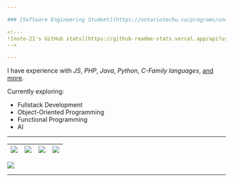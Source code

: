 ```yaml
---

### [Software Engineering Student](https://ontariotechu.ca/programs/undergraduate/engineering/software-engineering/index.php) @ [OTU](https://ontariotechu.ca/) // *Entering* My 3<sup>rd</sup> Year

<!---
![noto-21's GitHub stats](https://github-readme-stats.vercel.app/api?username=noto-21&count_private=true&show_icons=true&theme=transparent&hide_border=true&hide=stars,issues&title_color=ffffff&text_color=ffffff)
-->

---
```


I have experience with *JS*, *PHP*, *Java*, *Python*, *C-Family languages*, [and more](Skills.md).

Currently exploring:

- Fullstack Development
- Object-Oriented Programming
- Functional Programming
- AI
<!---
---

![noto-21's Most Used Langs](https://github-readme-stats.vercel.app/api/top-langs/?username=noto-21&theme=transparent&layout=pie&langs_count=8&hide=Rich%20Text%20Format&exclude_repo=xna-pack&size_weight=0.5&count_weight=0.5&hide_progress=false&hide_border=true&title_color=ffffff&text_color=ffffff)
-->
---

|<a href="Skills.md"><img src="https://img.shields.io/badge/-Skills-%23008C00?style=plastic"></a>|<a href="https://www.linkedin.com/in/nt-se"><img src="https://img.shields.io/badge/-LinkedIn-%23007BB7?style=plastic&labelColor=white&logo=linkedin&logoColor=black"></a>|<a href="https://stackoverflow.com/users/21800271/not-12?tab=profile"><img src="https://img.shields.io/badge/-StackOverflow-%23F4802C?style=plastic&labelColor=white&logo=stackoverflow&logoColor=black"></a>|<a href="https://noto-21.github.io/oopspie/"><img src="https://img.shields.io/badge/-Oopspie.com-%23800080?style=plastic"></a>
|:---:|:---:|:---:|:---:|

<a href="https://www.codewars.com/users/noto-21"><img src="https://www.codewars.com/users/noto-21/badges/micro"></a>

---
